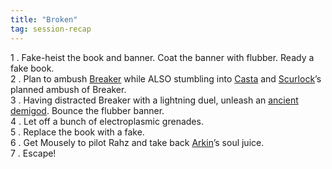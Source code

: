 ```yaml
---
title: "Broken"
tag: session-recap
---
```

1 . Fake-heist the book and banner. Coat the banner with flubber. Ready a fake book.   
2 . Plan to ambush [Breaker](/wiki/npcs#setarra) while ALSO stumbling into [Casta](/wiki/npcs#casta) and [Scurlock](/wiki/lord-scurlock)’s planned ambush of Breaker.   
3 . Having distracted Breaker with a lightning duel, unleash an [ancient demigod](/wiki/npcs#the-horned-one). Bounce the flubber banner.    
4 . Let off a bunch of electroplasmic grenades.    
5 . Replace the book with a fake.    
6 . Get Mousely to pilot Rahz and take back [Arkin](/wiki/arkin)’s soul juice.   
7 . Escape!